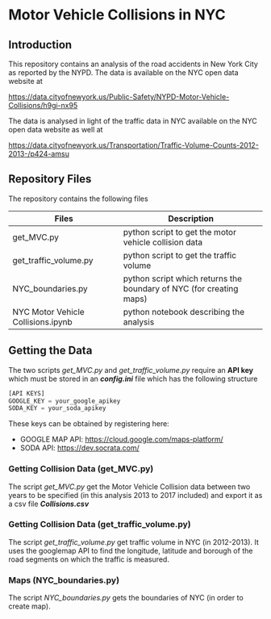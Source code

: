 # Motor Vehicle Collisions in NYC

## Introduction

This repository contains an analysis of the road accidents in New York City as reported by the NYPD.
The data is available on the NYC open data website at

https://data.cityofnewyork.us/Public-Safety/NYPD-Motor-Vehicle-Collisions/h9gi-nx95

The data is analysed in light of the traffic data in NYC available on the NYC open data website as well at 

https://data.cityofnewyork.us/Transportation/Traffic-Volume-Counts-2012-2013-/p424-amsu

## Repository Files
The repository contains the following files

 Files                              | Description                                                         |
-----------------------------       |---------------------------------------------------------------------|
get_MVC.py                          | python script to get the motor vehicle collision data               |
get_traffic_volume.py               | python script to get the traffic volume                             |
NYC_boundaries.py                   | python script which returns the boundary of NYC (for creating maps) |
NYC Motor Vehicle Collisions.ipynb  | python notebook describing the analysis                                    |


## Getting the Data
The two scripts *get_MVC.py* and *get_traffic_volume.py* require an <b>API key</b> which must be stored in an <b>*config.ini*</b> file which has the following structure

```python
[API KEYS]
GOOGLE_KEY = your_google_apikey
SODA_KEY = your_soda_apikey
```
These keys can be obtained by registering here:
- GOOGLE MAP API: https://cloud.google.com/maps-platform/
- SODA API: https://dev.socrata.com/

### Getting Collision Data  (get_MVC.py)
The script *get_MVC.py* get the Motor Vehicle Collision data between two years to be specified (in this analysis 2013 to 2017 included) and export it as a csv file <b>*Collisions.csv*</b>

### Getting Collision Data  (get_traffic_volume.py)
The script *get_traffic_volume.py* get traffic volume in NYC (in 2012-2013). 
It  uses the googlemap API to find the longitude, latitude and borough of the road segments on which the traffic is measured.

### Maps  (NYC_boundaries.py)
The script *NYC_boundaries.py* gets the boundaries of NYC (in order to create map).
